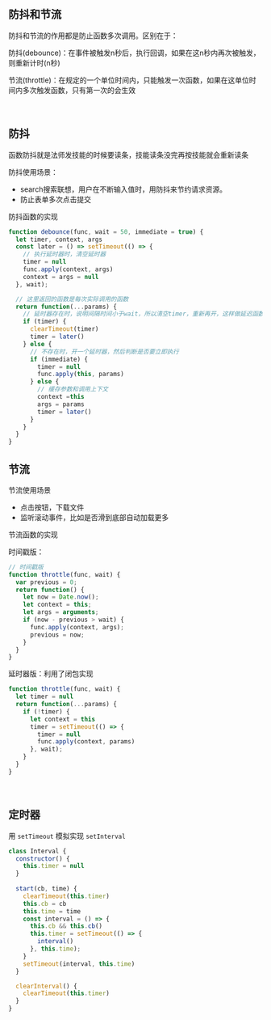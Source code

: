 ## 防抖和节流
防抖和节流的作用都是防止函数多次调用。区别在于：

防抖(debounce)：在事件被触发n秒后，执行回调，如果在这n秒内再次被触发，则重新计时(n秒)

节流(throttle)：在规定的一个单位时间内，只能触发一次函数，如果在这单位时间内多次触发函数，只有第一次的会生效


<br/> 

## 防抖
函数防抖就是法师发技能的时候要读条，技能读条没完再按技能就会重新读条

防抖使用场景：
* search搜索联想，用户在不断输入值时，用防抖来节约请求资源。
* 防止表单多次点击提交

防抖函数的实现
```js
function debounce(func, wait = 50, immediate = true) {
  let timer, context, args
  const later = () => setTimeout(() => {
    // 执行延时器时，清空延时器
    timer = null
    func.apply(context, args)
    context = args = null
  }, wait);

  // 这里返回的函数是每次实际调用的函数
  return function(...params) {
    // 延时器存在时，说明间隔时间小于wait，所以清空timer，重新再开，这样做延迟函数会重新计时
    if (timer) {
      clearTimeout(timer)
      timer = later()
    } else {
      // 不存在时，开一个延时器，然后判断是否要立即执行
      if (immediate) {
        timer = null
        func.apply(this, params)
      } else {
        // 缓存参数和调用上下文
        context =this
        args = params
        timer = later()
      }
    }
  }
}
```


## 节流 
节流使用场景

* 点击按钮，下载文件
* 监听滚动事件，比如是否滑到底部自动加载更多

节流函数的实现

时间戳版：
```js
// 时间戳版
function throttle(func, wait) {
  var previous = 0;
  return function() {
    let now = Date.now();
    let context = this;
    let args = arguments;
    if (now - previous > wait) {
      func.apply(context, args);
      previous = now;
    }
  }
}
```

延时器版：利用了闭包实现
```js
function throttle(func, wait) {
  let timer = null
  return function(...params) {
    if (!timer) {
      let context = this
      timer = setTimeout(() => {
        timer = null
        func.apply(context, params)
      }, wait);
    }
  }
}
```

<br/> 

## 定时器
用 <code>setTimeout</code> 模拟实现 <code>setInterval</code>
```js
class Interval {
  constructor() {
    this.timer = null
  }
  
  start(cb, time) {
    clearTimeout(this.timer)
    this.cb = cb
    this.time = time
    const interval = () => {
      this.cb && this.cb()
      this.timer = setTimeout(() => {
        interval()
      }, this.time);
    }
    setTimeout(interval, this.time)
  }

  clearInterval() {
    clearTimeout(this.timer)
  }
}
```

